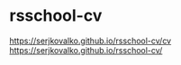 # rsschool-cv  
  https://serjkovalko.github.io/rsschool-cv/cv
  https://serjkovalko.github.io/rsschool-cv/
